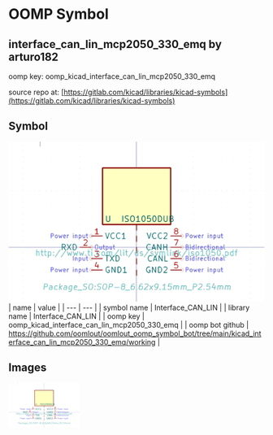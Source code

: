 # OOMP Symbol  
## interface_can_lin_mcp2050_330_emq  by arturo182  
  
oomp key: oomp_kicad_interface_can_lin_mcp2050_330_emq  
  
source repo at: [https://gitlab.com/kicad/libraries/kicad-symbols](https://gitlab.com/kicad/libraries/kicad-symbols)  
## Symbol  
  
[![working.png](working_600.png)](working.png)  
| name | value | 
| --- | --- | 
| symbol name | Interface_CAN_LIN | 
| library name | Interface_CAN_LIN | 
| oomp key | oomp_kicad_interface_can_lin_mcp2050_330_emq | 
| oomp bot github | https://github.com/oomlout/oomlout_oomp_symbol_bot/tree/main/kicad_interface_can_lin_mcp2050_330_emq/working | 
## Images  
  
[![working.png](working_140.png)](working.png)  
